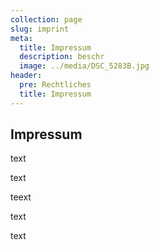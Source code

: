 ```yaml
---
collection: page
slug: imprint
meta:
  title: Impressum
  description: beschr
  image: ../media/DSC_5283B.jpg
header:
  pre: Rechtliches
  title: Impressum
---
```

## Impressum

text

text

teext



text







text